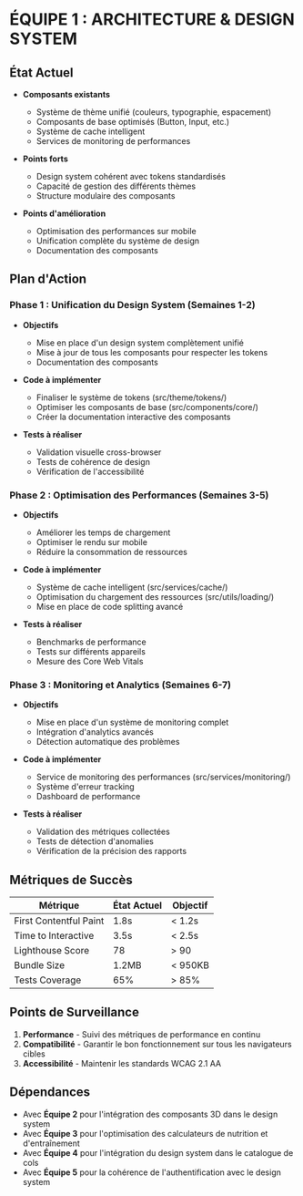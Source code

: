 # ÉQUIPE 1 : ARCHITECTURE & DESIGN SYSTEM

## État Actuel
- **Composants existants**
  - Système de thème unifié (couleurs, typographie, espacement)
  - Composants de base optimisés (Button, Input, etc.)
  - Système de cache intelligent
  - Services de monitoring de performances

- **Points forts**
  - Design system cohérent avec tokens standardisés
  - Capacité de gestion des différents thèmes
  - Structure modulaire des composants

- **Points d'amélioration**
  - Optimisation des performances sur mobile
  - Unification complète du système de design
  - Documentation des composants

## Plan d'Action
### Phase 1 : Unification du Design System (Semaines 1-2)
- **Objectifs**
  - Mise en place d'un design system complètement unifié
  - Mise à jour de tous les composants pour respecter les tokens
  - Documentation des composants

- **Code à implémenter**
  - Finaliser le système de tokens (src/theme/tokens/)
  - Optimiser les composants de base (src/components/core/)
  - Créer la documentation interactive des composants

- **Tests à réaliser**
  - Validation visuelle cross-browser
  - Tests de cohérence de design
  - Vérification de l'accessibilité

### Phase 2 : Optimisation des Performances (Semaines 3-5)
- **Objectifs**
  - Améliorer les temps de chargement
  - Optimiser le rendu sur mobile
  - Réduire la consommation de ressources

- **Code à implémenter**
  - Système de cache intelligent (src/services/cache/)
  - Optimisation du chargement des ressources (src/utils/loading/)
  - Mise en place de code splitting avancé

- **Tests à réaliser**
  - Benchmarks de performance
  - Tests sur différents appareils
  - Mesure des Core Web Vitals

### Phase 3 : Monitoring et Analytics (Semaines 6-7)
- **Objectifs**
  - Mise en place d'un système de monitoring complet
  - Intégration d'analytics avancés
  - Détection automatique des problèmes

- **Code à implémenter**
  - Service de monitoring des performances (src/services/monitoring/)
  - Système d'erreur tracking
  - Dashboard de performance

- **Tests à réaliser**
  - Validation des métriques collectées
  - Tests de détection d'anomalies
  - Vérification de la précision des rapports

## Métriques de Succès
| Métrique | État Actuel | Objectif |
|----------|-------------|----------|
| First Contentful Paint | 1.8s | < 1.2s |
| Time to Interactive | 3.5s | < 2.5s |
| Lighthouse Score | 78 | > 90 |
| Bundle Size | 1.2MB | < 950KB |
| Tests Coverage | 65% | > 85% |

## Points de Surveillance
1. **Performance** - Suivi des métriques de performance en continu
2. **Compatibilité** - Garantir le bon fonctionnement sur tous les navigateurs cibles
3. **Accessibilité** - Maintenir les standards WCAG 2.1 AA

## Dépendances
- Avec **Équipe 2** pour l'intégration des composants 3D dans le design system
- Avec **Équipe 3** pour l'optimisation des calculateurs de nutrition et d'entraînement
- Avec **Équipe 4** pour l'intégration du design system dans le catalogue de cols
- Avec **Équipe 5** pour la cohérence de l'authentification avec le design system